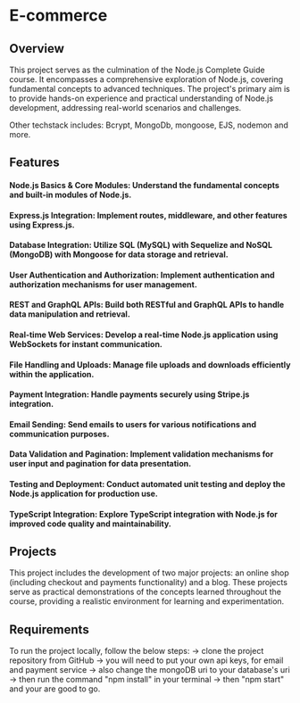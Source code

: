 # E-commerce

## Overview
This project serves as the culmination of the Node.js Complete Guide course. It encompasses a comprehensive exploration of Node.js, covering fundamental concepts to advanced techniques. The project's primary aim is to provide hands-on experience and practical understanding of Node.js development, addressing real-world scenarios and challenges.

Other techstack includes: Bcrypt, MongoDb, mongoose, EJS, nodemon and more.

## Features
#### Node.js Basics & Core Modules: Understand the fundamental concepts and built-in modules of Node.js.
#### Express.js Integration: Implement routes, middleware, and other features using Express.js.
#### Database Integration: Utilize SQL (MySQL) with Sequelize and NoSQL (MongoDB) with Mongoose for data storage and retrieval.
#### User Authentication and Authorization: Implement authentication and authorization mechanisms for user management.
#### REST and GraphQL APIs: Build both RESTful and GraphQL APIs to handle data manipulation and retrieval.
#### Real-time Web Services: Develop a real-time Node.js application using WebSockets for instant communication.
#### File Handling and Uploads: Manage file uploads and downloads efficiently within the application.
#### Payment Integration: Handle payments securely using Stripe.js integration.
#### Email Sending: Send emails to users for various notifications and communication purposes.
#### Data Validation and Pagination: Implement validation mechanisms for user input and pagination for data presentation.
#### Testing and Deployment: Conduct automated unit testing and deploy the Node.js application for production use.
#### TypeScript Integration: Explore TypeScript integration with Node.js for improved code quality and maintainability.

## Projects
This project includes the development of two major projects: an online shop (including checkout and payments functionality) and a blog. These projects serve as practical demonstrations of the concepts learned throughout the course, providing a realistic environment for learning and experimentation.

## Requirements
To run the project locally, follow the below steps:
-> clone the project repository from GitHub
-> you will need to put your own api keys, for email and payment service 
-> also change the mongoDB uri to your database's uri
-> then run the command "npm install" in your terminal
-> then "npm start" and your are good to go.
